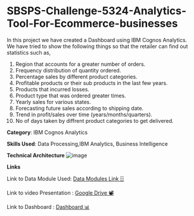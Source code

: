 # SBSPS-Challenge-5324-Analytics-Tool-For-Ecommerce-businesses
In this project we have created a Dashboard using IBM Cognos Analytics. We have tried to show the following things so that the retailer can find out statistics such as,
  1. Region that accounts for a greater number of orders.
  2. Frequency distribution of quantity ordered.
  3. Percentage sales by different product categories.
  4. Profitable products or their sub products in the last few years.
  5. Products that incurred losses.
  6. Product type that was ordered greater times.
  7. Yearly sales for various states.
  8. Forecasting future sales according to shipping date.
  9. Trend in profit/sales over time (years/months/quarters).
  10. No of days taken by diffrent product categories to get delivered.

**Category**: IBM Cognos Analytics

**Skills Used**:
Data Processing,IBM Analytics, Business Intelligence

**Technical Architecture**
![image](https://user-images.githubusercontent.com/66817759/131210999-086a3d84-0292-46e6-941c-628e594d84e7.png)

**Links**

Link to Data Module Used: [Data Modules Link 🗄](https://us3.ca.analytics.ibm.com/bi/?perspective=ca-modeller&pathRef=.my_folders%2Fdata%2Bmodule%2528updated%2529)

Link to video Presentation : [Google Drive 📽](https://drive.google.com/file/d/1SlhRcV9SAiKfjOlJp34axZtYMAYHwYwX/view?usp=sharing)

Link to Dashboard : [Dashboard 📊](https://us3.ca.analytics.ibm.com/bi/?perspective=dashboard&pathRef=.public_folders%2FOur%2BExplorations%2Fdasboard&action=view&mode=dashboard&subView=model0000017b819eca82_00000002)

